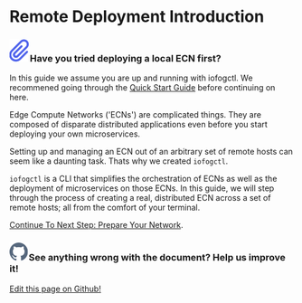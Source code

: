 # Remote Deployment Introduction

<aside class="notifications note">
  <h3><img src="/images/icos/ico-note.svg" alt="">Have you tried deploying a local ECN first?</h3>
  <p>In this guide we assume you are up and running with iofogctl. We recommened going through the <a href=../getting-started/quick-start.html>Quick Start Guide</a> before continuing on here. </p>
</aside>

Edge Compute Networks ('ECNs') are complicated things. They are composed of disparate distributed applications even before you start deploying your own microservices.

Setting up and managing an ECN out of an arbitrary set of remote hosts can seem like a daunting task. Thats why we created `iofogctl`.

`iofogctl` is a CLI that simplifies the orchestration of ECNs as well as the deployment of microservices on those ECNs. In this guide, we will step through the process of creating a real, distributed ECN across a set of remote hosts; all from the comfort of your terminal.

[Continue To Next Step: Prepare Your Network](prepare-your-network.html).

<aside class="notifications contribute">
  <h3><img src="/images/icos/ico-github.svg" alt="">See anything wrong with the document? Help us improve it!</h3>
  <a href="https://github.com/eclipse-iofog/iofog.org/edit/develop/content/docs/2.0.0/platform-deployment/introduction.md"
    target="_blank">
    <p>Edit this page on Github!</p>
  </a>
</aside>
